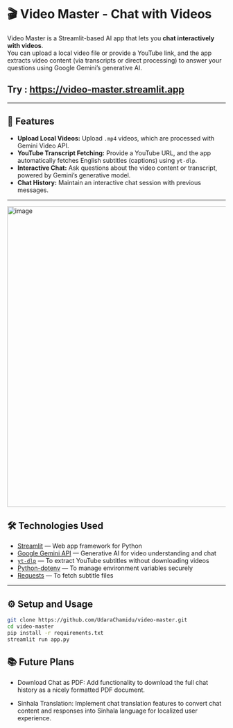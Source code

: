# 🎬 Video Master - Chat with Videos

Video Master is a Streamlit-based AI app that lets you **chat interactively with videos**.  
You can upload a local video file or provide a YouTube link, and the app extracts video content (via transcripts or direct processing) to answer your questions using Google Gemini’s generative AI.
## Try : https://video-master.streamlit.app
---

## 🚀 Features

- **Upload Local Videos:** Upload `.mp4` videos, which are processed with Gemini Video API.
- **YouTube Transcript Fetching:** Provide a YouTube URL, and the app automatically fetches English subtitles (captions) using `yt-dlp`.
- **Interactive Chat:** Ask questions about the video content or transcript, powered by Gemini’s generative model.
- **Chat History:** Maintain an interactive chat session with previous messages.

---

<img width="1307" height="691" alt="image" src="https://github.com/user-attachments/assets/fc2d94e2-c598-44d2-ab2b-0db1a121c11c" />

## 🛠️ Technologies Used

- [Streamlit](https://streamlit.io/) — Web app framework for Python
- [Google Gemini API](https://ai.google.com/gemini) — Generative AI for video understanding and chat
- [`yt-dlp`](https://github.com/yt-dlp/yt-dlp) — To extract YouTube subtitles without downloading videos
- [Python-dotenv](https://pypi.org/project/python-dotenv/) — To manage environment variables securely
- [Requests](https://requests.readthedocs.io/en/latest/) — To fetch subtitle files

---

## ⚙️ Setup and Usage

```bash
git clone https://github.com/UdaraChamidu/video-master.git
cd video-master
pip install -r requirements.txt
streamlit run app.py

```

## 📚 Future Plans

- Download Chat as PDF: Add functionality to download the full chat history as a nicely formatted PDF document.

- Sinhala Translation: Implement chat translation features to convert chat content and responses into Sinhala language for localized user experience.


